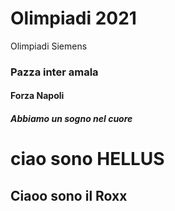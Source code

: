 # Olimpiadi 2021
Olimpiadi Siemens

### Pazza inter amala
#### Forza Napoli
##### Abbiamo un sogno nel cuore



# ciao sono HELLUS



## Ciaoo sono il Roxx
